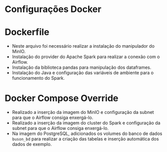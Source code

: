 # Configurações Docker

# Dockerfile

- Neste arquivo foi necessário realizar a instalação do manipulador do MinIO.
- Instalação do provider do Apache Spark para realizar a conexão com o Airflow.
- Instalação da biblioteca pandas para manipulação dos dataframes.
- Instalação do Java e configuração das variáveis de ambiente para o funcionamento do Spark.

# Docker Compose Override

- Realizado a inserção da imagem do MinIO e configuração da subnet para que o Airflow consiga enxergá-lo.
- Realizado a inserção da imagem do cluster do Spark e configuração da subnet para que o Airflow consiga enxergá-lo.
- Na imagem do PostgreSQL, adicionados os volumes do banco de dados `buson_bd` para realizar a criação das tabelas e inserção automática dos dados de exemplo.

